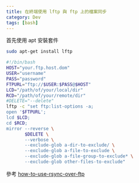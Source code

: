 ```yaml
---
title: 在終端使用 lftp 與 ftp 上的檔案同步
category: Dev
tags: [bash]
---
```


首先使用 apt 安裝套件

```bash
sudo apt-get install lftp
```

```bash
#!/bin/bash    
HOST="your.ftp.host.dom"
USER="username"
PASS="password"
FTPURL="ftp://$USER:$PASS@$HOST"
LCD="/path/of/your/local/dir"
RCD="/path/of/your/remote/dir"
#DELETE="--delete"
lftp -c "set ftp:list-options -a;
open '$FTPURL';
lcd $LCD;
cd $RCD;
mirror --reverse \
       $DELETE \
       --verbose \
       --exclude-glob a-dir-to-exclude/ \
       --exclude-glob a-file-to-exclude \
       --exclude-glob a-file-group-to-exclude* \
       --exclude-glob other-files-to-exclude"
```

參考 [how-to-use-rsync-over-ftp](http://serverfault.com/questions/24622/how-to-use-rsync-over-ftp)
